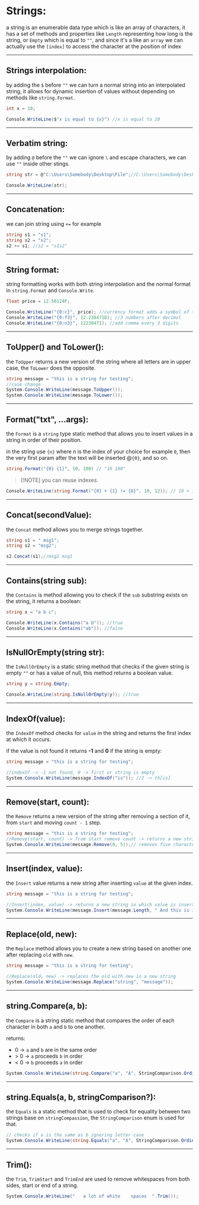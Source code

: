 <!-- @format -->

# Strings:

a string is an enumerable data type which is like an array of characters, it has a set of methods and properties like `Length` representing how long is the string, or `Empty` which is equal to `""`, and since it's a like an `array` we can actually use the `[index]` to access the character at the position of index

---

## Strings interpolation:

by adding the `$` before `""` we can turn a normal string into an interpolated string, it allows for dynamic insertion of values without depending on methods like `string.Format`.

```csharp
int x = 10;

Console.WriteLine($"x is equal to {x}") //x is equal to 10
```

---

## Verbatim string:

by adding `@` before the `""` we can ignore `\` and escape characters, we can use `""` inside other stings.

```csharp
string str = @"C:\Users\Somebody\Desktop\File";//C:\Users\Somebody\Desktop\File

Console.WriteLine(str);
```

---

## Concatenation:

we can join string using `+=` for example

```csharp
string s1 = "s1";
string s2 = "s2";
s2 += s1; //s2 = "s1s2"
```

---

## String format:

string formatting works with both string interpolation and the normal format in `string.Format` and `Console.Write`.

```csharp
float price = 12.56124F;

Console.WriteLine("{0:c}", price); //currency format adds a symbol of the currency detected by the current culture
Console.WriteLine("{0:f3}", 12.238471D); //3 numbers after decimal
Console.WriteLine("{0:n3}", 12238471); //add comma every 3 digits
```

---

## ToUpper() and ToLower():

the `ToUpper` returns a new version of the string where all letters are in upper case, the `ToLower` does the opposite.

```csharp
string message = "this is a string for testing";
//case change
System.Console.WriteLine(message.ToUpper());
System.Console.WriteLine(message.ToLower());
```

---

## Format("txt", ...args):

the `Format` is a `string` type static method that allows you to insert values in a string in order of their position.

in the string use `{n}` where n is the index of your choice for example `0`, then the very first param after the text will be inserted @`{0}`, and so on.

```csharp
string.Format("{0} {1}", 10, 100) // "10 100"
```

> [!NOTE] you can reuse indexes.

```csharp
Console.WriteLine(string.Format("{0} + {1} != {0}", 10, 12)); // 10 + 12 != 10
```

---

## Concat(secondValue):

the `Concat` method allows you to merge strings together.

```csharp
string s1 = " msg1";
string s2 = "msg2";

s2.Concat(s1);//msg2 msg1
```

---

## Contains(string sub):

the `Contains` is method allowing you to check if the `sub` substring exists on the string, it returns a boolean:

```csharp
string x = "a b c";

Console.WriteLine(x.Contains("a b")); //true
Console.WriteLine(x.Contains("ab")); //false
```

---

## IsNullOrEmpty(string str):

the `IsNullOrEmpty` is a static string method that checks if the given string is empty `""` or has a value of null, this method returns a boolean value.

```csharp
string y = string.Empty;

Console.WriteLine(string.IsNullOrEmpty(y)); //true
```

---

## IndexOf(value):

the `IndexOf` method checks for `value` in the string and returns the first index at which it occurs.

if the value is not found it returns **-1** and **0** if the string is empty:

```csharp
string message = "this is a string for testing";

//indexOf -> -1 not found, 0 -> first or string is empty
System.Console.WriteLine(message.IndexOf("is")); //2 -> th[is]
```

---

## Remove(start, count):

the `Remove` returns a new version of the string after removing a section of it, from `start` and moving `count - 1` step.

```csharp
string message = "this is a string for testing";
//Remove(start, count) -> from start remove count -> returns a new string
System.Console.WriteLine(message.Remove(0, 5));// removes five characters [0 -> 4] (total is 5)
```

---

## Insert(index, value):

the `Insert` value returns a new string after inserting `value` at the given index.

```csharp
string message = "this is a string for testing";

//Insert(index, value) -> returns a new string in which value is inserted at index
System.Console.WriteLine(message.Insert(message.Length, " And this is inserted"));
```

---

## Replace(old, new):

the `Replace` method allows you to create a new string based on another one after replacing `old` with `new`.

```csharp
string message = "this is a string for testing";

//Replace(old, new) -> replaces the old with new in a new string
System.Console.WriteLine(message.Replace("string", "message"));
```

---

## string.Compare(a, b):

the `Compare` is a string static method that compares the order of each character in both `a` and `b` to one another.

returns:

- 0 -> `a` and `b` are in the same order
- \> 0 -> `a` proceeds `b` in order
- < 0 -> `b` proceeds `a` in order

```csharp
System.Console.WriteLine(string.Compare("a", "A", StringComparison.OrdinalIgnoreCase));
```

---

## string.Equals(a, b, stringComparison?):

the `Equals` is a static method that is used to check for equality between two strings base on `stringCompassion`, the `StringComparison` enum is used for that.

```csharp
// checks if a is the same as b ignoring letter case
System.Console.WriteLine(string.Equals("a", "A", StringComparison.OrdinalIgnoreCase));
```

---

## Trim():

the `Trim`, `TrimStart` and `TrimEnd` are used to remove whitespaces from both sides, start or end of a string.

```csharp
System.Console.WriteLine("   a lot of white    spaces  ".Trim());
```
